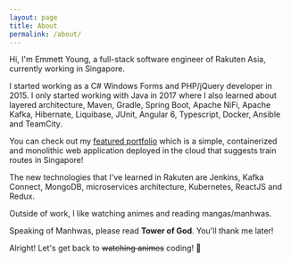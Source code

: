 ```yaml
---
layout: page
title: About
permalink: /about/
---
```


Hi, I'm Emmett Young, a full-stack software engineer of Rakuten Asia, currently working in Singapore. 

I started working as a C# Windows Forms and PHP/jQuery developer in 2015. I only started working with Java in 2017 where I also learned about layered architecture, Maven, Gradle, Spring Boot, Apache NiFi, Apache Kafka, Hibernate, Liquibase, JUnit, Angular 6, Typescript, Docker, Ansible and TeamCity. 

You can check out my [featured portfolio](https://mettyoung.github.io/railway-routing-service/) which is a simple, containerized and monolithic web application deployed in the cloud that suggests train routes in Singapore!

The new technologies that I've learned in Rakuten are Jenkins, Kafka Connect, MongoDB, microservices architecture, Kubernetes, ReactJS and Redux.

Outside of work, I like watching animes and reading mangas/manhwas. 

Speaking of Manhwas, please read **Tower of God**. You'll thank me later!

Alright! Let's get back to ~~watching animes~~ coding! 🤪
